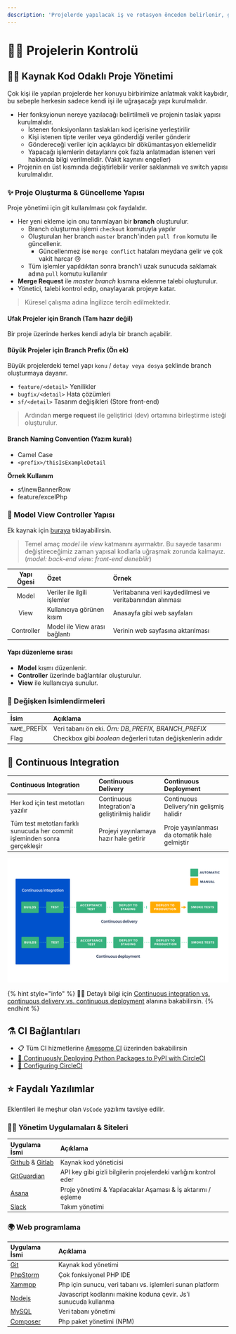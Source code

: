 ```yaml
---
description: 'Projelerde yapılacak iş ve rotasyon önceden belirlenir, gidişat kurgulanır.'
---
```


# 👨‍💼 Projelerin Kontrolü

## 👨‍💻 Kaynak Kod Odaklı Proje Yönetimi

Çok kişi ile yapılan projelerde her konuyu birbirimize anlatmak vakit kaybıdır, bu sebeple herkesin sadece kendi işi ile uğraşacağı yapı kurulmalıdır.

* Her fonksyionun nereye yazılacağı belirtilmeli ve projenin taslak yapısı kurulmalıdır.
  * İstenen fonksiyonların taslakları kod içerisine yerleştirilir
  * Kişi istenen tipte veriler veya gönderdiği veriler gönderir
  * Göndereceği veriler için açıklayıcı bir dökümantasyon eklemelidir
  * Yapacağı işlemlerin detaylarını çok fazla anlatmadan istenen veri hakkında bilgi verilmelidir. \(Vakit kaynını engeller\)
* Projenin en üst kısmında değiştirlebilir veriler saklanmalı ve switch yapısı kurulmalıdır.

### ✨ Proje Oluşturma & Güncelleme Yapısı

Proje yönetimi için git kullanılması çok faydalıdır.

* Her yeni ekleme için onu tanımlayan bir **branch** oluşturulur.
  * Branch oluşturma işlemi `checkout` komutuyla yapılır
  * Oluşturulan her branch `master` branch'inden `pull from` komutu ile güncellenir.
    * Güncellenmez ise `merge conflict` hataları meydana gelir ve çok vakit harcar 😢
  * Tüm işlemler yapıldıktan sonra branch'i uzak sunucuda saklamak adına `pull` komutu kullanılır
* **Merge Request** ile _master branch_ kısmına eklenme talebi oluşturulur.
* Yönetici, talebi kontrol edip, onaylayarak projeye katar.

> Küresel çalışma adına İngilizce tercih edilmektedir.

#### Ufak Projeler için Branch \(Tam hazır değil\)

Bir proje üzerinde herkes kendi adıyla bir branch açabilir.

#### Büyük Projeler için Branch Prefix \(Ön ek\)

Büyük projelerdeki temel yapı `konu` / `detay veya dosya` şeklinde branch oluşturmaya dayanır.

* `feature/<detail>` Yenilikler
* `bugfix/<detail>` Hata çözümleri
* `sf/<detail>` Tasarım değişikleri \(Store front-end\)

> Ardından **merge request** ile geliştirici \(dev\) ortamına birleştirme isteği oluşturulur.

#### Branch Naming Convention \(Yazım kuralı\)

* Camel Case
* `<prefix>/thisIsExampleDetail`

**Örnek Kullanım**

* sf/newBannerRow
* feature/excelPhp

### 🍱 Model View Controller Yapısı

Ek kaynak için [buraya](https://blog.koddit.com/yazilim/mvc-nedir-gercek-orneklerle-mvc-nedir-anlayalim/) tıklayabilirsin.

> Temel amaç _model_ ile _view_ katmanını ayırmaktır. Bu sayede tasarımı değiştireceğimiz zaman yapısal kodlarla uğraşmak zorunda kalmayız. \(_model: back-end view: front-end denebilir_\)

| Yapı Ögesi | Özet | Örnek |
| :---: | :--- | :--- |
| Model | Veriler ile ilgili işlemler | Veritabanına veri kaydedilmesi ve veritabanından alınması |
| View | Kullanıcıya görünen kısım | Anasayfa gibi web sayfaları |
| Controller | Model ile View arası bağlantı | Verinin web sayfasına aktarılması |

#### Yapı düzenleme sırası

* **Model** kısmı düzenlenir.
* **Controller** üzerinde bağlantılar oluşturulur.
* **View** ile kullanıcıya sunulur.

### 💎 Değişken İsimlendirmeleri

| İsim | Açıklama |
| :--- | :--- |
| `NAME`\_PREFİX | Veri tabanı ön eki. _Örn: DB\_PREFIX, BRANCH\_PREFIX_ |
| Flag | Checkbox gibi _boolean_ değerleri tutan değişkenlerin adıdır |

## 🌊 Continuous Integration

| Continuous Integration | Continuous Delivery | Continuous Deployment |
| :--- | :--- | :--- |
| Her kod için test metotları yazılır | Continuous Integration'a geliştirilmiş halidir | Continuous Delivery'nin gelişmiş halidir |
| Tüm test metotları farklı sunucuda her commit işleminden sonra gerçekleşir | Projeyi yayınlamaya hazır hale getirir | Proje yayınlanması da otomatik hale gelmiştir |

![](../.gitbook/assets/continuous_integration.png)

{% hint style="info" %}
‍🧙‍♂ Detaylı bilgi için [Continuous integration vs. continuous delivery vs. continuous deployment](https://www.atlassian.com/continuous-delivery/principles/continuous-integration-vs-delivery-vs-deployment) alanına bakabilirsin.
{% endhint %}

## ⚗️ CI Bağlantıları

* 📋 Tüm CI hizmetlerine [Awesome CI](https://github.com/ligurio/awesome-ci) üzerinden bakabilirsin
* [📃 Continuously Deploying Python Packages to PyPI with CircleCI](https://circleci.com/blog/continuously-deploying-python-packages-to-pypi-with-circleci/)
* [🔨 Configuring CircleCI](https://circleci.com/docs/2.0/configuration-reference)

## ⭐ Faydalı Yazılımlar

Eklentileri ile meşhur olan `VsCode` yazılımı tavsiye edilir.

### 👨‍💼 Yönetim Uygulamaları & Siteleri

| Uygulama İsmi | Açıklama |
| :--- | :--- |
| [Github](https://github.com/) & [Gitlab](https://gitlab.com) | Kaynak kod yöneticisi |
| [GitGuardian](https://app.gitguardian.com/) | API key gibi gizli bilgilerin projelerdeki varlığını kontrol eder |
| [Asana](https://asana.com/) | Proje yönetimi & Yapılacaklar Aşaması & İş aktarımı / eşleme |
| [Slack](https://slack.com/) | Takım yönetimi |

### 🌍 Web programlama

| Uygulama İsmi | Açıklama |  |
| :--- | :--- | :--- |
| [Git](https://git-scm.com/downloads) | Kaynak kod yönetimi |  |
| [PhpStorm](https://www.jetbrains.com/phpstorm/download/#section=windows) | Çok fonksiyonel PHP IDE |  |
| [Xammpp](https://www.apachefriends.org/tr/download.html) | Php için sunucu, veri tabanı vs. işlemleri sunan platform |  |
| [Nodejs](https://nodejs.org/en/download/) | Javascript kodlarını makine koduna çevir. Js'i sunucuda kullanma |  |
| [MySQL](https://www.mysql.com/downloads/) | Veri tabanı yönetimi |  |
| [Composer](https://getcomposer.org/download/) | Php paket yönetimi \(NPM\) |  |

